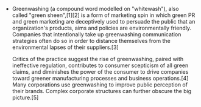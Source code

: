- Greenwashing (a compound word modelled on "whitewash"), also called "green sheen",[1][2] is a form of marketing spin in which green PR and green marketing are deceptively used to persuade the public that an organization's products, aims and policies are environmentally friendly. Companies that intentionally take up greenwashing communication strategies often do so in order to distance themselves from the environmental lapses of their suppliers.[3]
  
  Critics of the practice suggest the rise of greenwashing, paired with ineffective regulation, contributes to consumer scepticism of all green claims, and diminishes the power of the consumer to drive companies toward greener manufacturing processes and business operations.[4] Many corporations use greenwashing to improve public perception of their brands. Complex corporate structures can further obscure the big picture.[5]